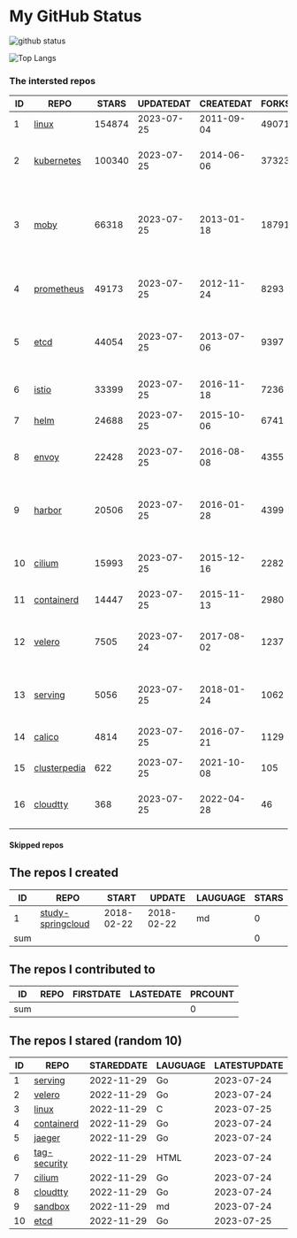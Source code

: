 # My GitHub Status

<img src="https://github-readme-stats-1.yihong0618.vercel.app/api?username=daoqingniu&show_icons=true&&&hide_title=true&count_private=true" alt="github status" />

![Top Langs](https://github-readme-stats-1.yihong0618.vercel.app/api/top-langs/?username=daoqingniu&layout=compact)

<!--START_SECTION:github_repos-->
### The intersted repos
| ID |                              REPO                               | STARS  | UPDATEDAT  | CREATEDAT  | FORKSCOUNT |                                              DESCRIPTIONS                                              |
|----|-----------------------------------------------------------------|--------|------------|------------|------------|--------------------------------------------------------------------------------------------------------|
|  1 | [linux](https://github.com/torvalds/linux)                      | 154874 | 2023-07-25 | 2011-09-04 |      49071 | Linux kernel source tree                                                                               |
|  2 | [kubernetes](https://github.com/kubernetes/kubernetes)          | 100340 | 2023-07-25 | 2014-06-06 |      37323 | Production-Grade Container Scheduling and Management                                                   |
|  3 | [moby](https://github.com/moby/moby)                            |  66318 | 2023-07-25 | 2013-01-18 |      18791 | Moby Project - a collaborative project for the container ecosystem to assemble container-based systems |
|  4 | [prometheus](https://github.com/prometheus/prometheus)          |  49173 | 2023-07-25 | 2012-11-24 |       8293 | The Prometheus monitoring system and time series database.                                             |
|  5 | [etcd](https://github.com/etcd-io/etcd)                         |  44054 | 2023-07-25 | 2013-07-06 |       9397 | Distributed reliable key-value store for the most critical data of a distributed system                |
|  6 | [istio](https://github.com/istio/istio)                         |  33399 | 2023-07-25 | 2016-11-18 |       7236 | Connect, secure, control, and observe services.                                                        |
|  7 | [helm](https://github.com/helm/helm)                            |  24688 | 2023-07-25 | 2015-10-06 |       6741 | The Kubernetes Package Manager                                                                         |
|  8 | [envoy](https://github.com/envoyproxy/envoy)                    |  22428 | 2023-07-25 | 2016-08-08 |       4355 | Cloud-native high-performance edge/middle/service proxy                                                |
|  9 | [harbor](https://github.com/goharbor/harbor)                    |  20506 | 2023-07-25 | 2016-01-28 |       4399 | An open source trusted cloud native registry project that stores, signs, and scans content.            |
| 10 | [cilium](https://github.com/cilium/cilium)                      |  15993 | 2023-07-25 | 2015-12-16 |       2282 | eBPF-based Networking, Security, and Observability                                                     |
| 11 | [containerd](https://github.com/containerd/containerd)          |  14447 | 2023-07-25 | 2015-11-13 |       2980 | An open and reliable container runtime                                                                 |
| 12 | [velero](https://github.com/vmware-tanzu/velero)                |   7505 | 2023-07-24 | 2017-08-02 |       1237 | Backup and migrate Kubernetes applications and their persistent volumes                                |
| 13 | [serving](https://github.com/knative/serving)                   |   5056 | 2023-07-25 | 2018-01-24 |       1062 | Kubernetes-based, scale-to-zero, request-driven compute                                                |
| 14 | [calico](https://github.com/projectcalico/calico)               |   4814 | 2023-07-25 | 2016-07-21 |       1129 | Cloud native networking and network security                                                           |
| 15 | [clusterpedia](https://github.com/clusterpedia-io/clusterpedia) |    622 | 2023-07-25 | 2021-10-08 |        105 | The Encyclopedia of Kubernetes clusters                                                                |
| 16 | [cloudtty](https://github.com/cloudtty/cloudtty)                |    368 | 2023-07-25 | 2022-04-28 |         46 | A Friendly Kubernetes CloudShell (Web Terminal) !                                                      |



#### Skipped repos
<!--END_SECTION:github_repos-->

<!--START_SECTION:my_github-->
## The repos I created
| ID  |                                 REPO                                 |   START    |   UPDATE   | LAUGUAGE | STARS |
|-----|----------------------------------------------------------------------|------------|------------|----------|-------|
|   1 | [study-springcloud](https://github.com/daoqingniu/study-springcloud) | 2018-02-22 | 2018-02-22 | md       |     0 |
| sum |                                                                      |            |            |          |     0 |

## The repos I contributed to
| ID  | REPO | FIRSTDATE | LASTEDATE | PRCOUNT |
|-----|------|-----------|-----------|---------|
| sum |      |           |           |       0 |

## The repos I stared (random 10)
| ID |                          REPO                          | STAREDDATE | LAUGUAGE | LATESTUPDATE |
|----|--------------------------------------------------------|------------|----------|--------------|
|  1 | [serving](https://github.com/knative/serving)          | 2022-11-29 | Go       | 2023-07-24   |
|  2 | [velero](https://github.com/vmware-tanzu/velero)       | 2022-11-29 | Go       | 2023-07-24   |
|  3 | [linux](https://github.com/torvalds/linux)             | 2022-11-29 | C        | 2023-07-25   |
|  4 | [containerd](https://github.com/containerd/containerd) | 2022-11-29 | Go       | 2023-07-24   |
|  5 | [jaeger](https://github.com/jaegertracing/jaeger)      | 2022-11-29 | Go       | 2023-07-24   |
|  6 | [tag-security](https://github.com/cncf/tag-security)   | 2022-11-29 | HTML     | 2023-07-24   |
|  7 | [cilium](https://github.com/cilium/cilium)             | 2022-11-29 | Go       | 2023-07-24   |
|  8 | [cloudtty](https://github.com/cloudtty/cloudtty)       | 2022-11-29 | Go       | 2023-07-24   |
|  9 | [sandbox](https://github.com/cncf/sandbox)             | 2022-11-29 | md       | 2023-07-24   |
| 10 | [etcd](https://github.com/etcd-io/etcd)                | 2022-11-29 | Go       | 2023-07-25   |

<!--END_SECTION:my_github-->
